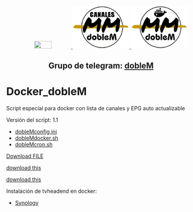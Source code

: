 <p align="center">
  <a href="https://github.com/davidmuma/EPG_dobleM"> <img src="https://raw.githubusercontent.com/davidmuma/EPG_dobleM/master/Images/logo_dobleM.png" width="30%" height="30%"> </a>
  <a href="https://github.com/davidmuma/Canales_dobleM"> <img src="https://raw.githubusercontent.com/davidmuma/Canales_dobleM/master/Images/logo_dobleM.png" width="30%" height="30%"> </a>
  <a href="https://github.com/davidmuma/Docker_dobleM"> <img src="https://raw.githubusercontent.com/davidmuma/Docker_dobleM/master/Images/logo_dobleM.png" width="30%" height="30%"> </a>
</p>

<h2 align="center">
  Grupo de telegram: <a href="https://tttttt.me/EPG_dobleM">dobleM</a>
</h2>

# Docker_dobleM
Script especial para docker con lista de canales y EPG auto actualizable

Versión del script: 1.1
- <a href="https://github.com/davidmuma/Docker_dobleM/blob/main/files/dobleMconfig.ini" rel="nofollow">dobleMconfig.ini</a>
- <a href="https://raw.githubusercontent.com/davidmuma/Docker_dobleM/master/files/dobleMdocker.sh" rel="nofollow">dobleMdocker.sh</a>
- <a href="https://raw.githubusercontent.com/davidmuma/Docker_dobleM/master/files/dobleMcron.sh" rel="nofollow">dobleMcron.sh</a>

<a id="raw-url" href="https://raw.githubusercontent.com/davidmuma/Docker_dobleM/master/files/dobleMconfig.ini">Download FILE</a>

<a href="files/dobleMconfig.ini" download="dobleMconfig.ini">download this</a>

[download this](files/dobleMconfig.ini.zip)

Instalación de tvheadend en docker:
- <a href="https://github.com/davidmuma/Docker_dobleM/blob/master/Varios/tvdocker.md">Synology</a>
